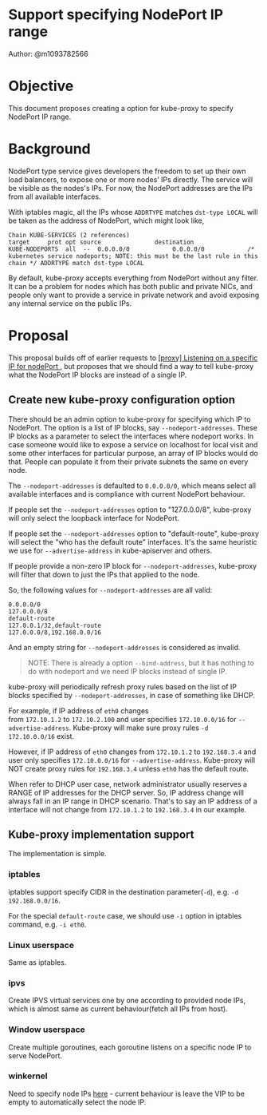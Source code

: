 # Support specifying NodePort IP range

Author: @m1093782566

# Objective

This document proposes creating a option for kube-proxy to specify NodePort IP range.

# Background

NodePort type service gives developers the freedom to set up their own load balancers, to expose one or more nodes’ IPs directly. The service will be visible as the nodes's IPs. For now, the NodePort addresses are the IPs from all available interfaces.

With iptables magic, all the IPs whose `ADDRTYPE` matches `dst-type LOCAL` will be taken as the address of NodePort, which might look like,

```shell
Chain KUBE-SERVICES (2 references)
target     prot opt source               destination         
KUBE-NODEPORTS  all  --  0.0.0.0/0            0.0.0.0/0            /* kubernetes service nodeports; NOTE: this must be the last rule in this chain */ ADDRTYPE match dst-type LOCAL
```
By default, kube-proxy accepts everything from NodePort without any filter. It can be a problem for nodes which has both public and private NICs, and people only want to provide a service in private network and avoid exposing any internal service on the public IPs. 

# Proposal

This proposal builds off of earlier requests to [[proxy] Listening on a specific IP for nodePort ](https://github.com/kubernetes/kubernetes/issues/21070), but proposes that we should find a way to tell kube-proxy what the NodePort IP blocks are instead of a single IP.

## Create new kube-proxy configuration option

There should be an admin option to kube-proxy for specifying which IP to NodePort. The option is a list of IP blocks, say `--nodeport-addresses`. These IP blocks as a parameter to select the interfaces where nodeport works. In case someone would like to expose a service on localhost for local visit and some other interfaces for particular purpose, an array of IP blocks would do that. People can populate it from their private subnets the same on every node.

The `--nodeport-addresses` is defaulted to `0.0.0.0/0`, which means select all available interfaces and is compliance with current NodePort behaviour.

If people set the `--nodeport-addresses` option to "127.0.0.0/8", kube-proxy will only select the loopback interface for NodePort.

If people set the `--nodeport-addresses` option to "default-route", kube-proxy will select the "who has the default route" interfaces. It's the same heuristic we use for `--advertise-address` in kube-apiserver and others. 

If people provide a non-zero IP block for `--nodeport-addresses`, kube-proxy will filter that down to just the IPs that applied to the node. 

So, the following values for `--nodeport-addresses` are all valid:

```
0.0.0.0/0
127.0.0.0/8
default-route
127.0.0.1/32,default-route
127.0.0.0/8,192.168.0.0/16
```


And an empty string for `--nodeport-addresses` is considered as invalid.

> NOTE: There is already a option `--bind-address`, but it has nothing to do with nodeport and  we need IP blocks instead of single IP.

kube-proxy will periodically refresh proxy rules based on the list of IP blocks specified by `--nodeport-addresses`, in case of something like DHCP. 

For example, if IP address of `eth0` changes from `172.10.1.2` to `172.10.2.100` and user specifies `172.10.0.0/16` for `--advertise-address`. Kube-proxy will make sure proxy rules `-d 172.10.0.0/16` exist. 

However, if IP address of `eth0` changes from `172.10.1.2` to `192.168.3.4` and user only specifies `172.10.0.0/16` for `--advertise-address`. Kube-proxy will NOT create proxy rules for `192.168.3.4` unless `eth0` has the default route. 

When refer to DHCP user case, network administrator usually reserves a RANGE of IP addresses for the DHCP server. So, IP address change will always fall in an IP range in DHCP scenario. That's to say an IP address of a interface will not change from `172.10.1.2` to `192.168.3.4` in our example.

## Kube-proxy implementation support

The implementation is simple.

### iptables

iptables support specify CIDR in the destination parameter(`-d`), e.g. `-d 192.168.0.0/16`.

For the special `default-route` case, we should use `-i` option in iptables command, e.g. `-i eth0`.

### Linux userspace

Same as iptables.

### ipvs

Create IPVS virtual services one by one according to provided node IPs, which is almost same as current behaviour(fetch all IPs from host).

### Window userspace

Create multiple goroutines, each goroutine listens on a specific node IP to serve NodePort.

### winkernel 

Need to specify node IPs [here](https://github.com/kubernetes/kubernetes/blob/master/pkg/proxy/winkernel/proxier.go#L1053) - current behaviour is leave the VIP to be empty to automatically select the node IP.
